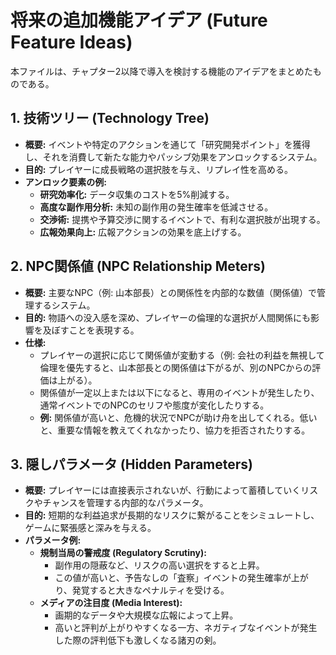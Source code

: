 # 将来の追加機能アイデア (Future Feature Ideas)

本ファイルは、チャプター2以降で導入を検討する機能のアイデアをまとめたものである。

## 1. 技術ツリー (Technology Tree)

*   **概要:** イベントや特定のアクションを通じて「研究開発ポイント」を獲得し、それを消費して新たな能力やパッシブ効果をアンロックするシステム。
*   **目的:** プレイヤーに成長戦略の選択肢を与え、リプレイ性を高める。
*   **アンロック要素の例:**
    *   **研究効率化:** データ収集のコストを5%削減する。
    *   **高度な副作用分析:** 未知の副作用の発生確率を低減させる。
    *   **交渉術:** 提携や予算交渉に関するイベントで、有利な選択肢が出現する。
    *   **広報効果向上:** 広報アクションの効果を底上げする。

## 2. NPC関係値 (NPC Relationship Meters)

*   **概要:** 主要なNPC（例: 山本部長）との関係性を内部的な数値（関係値）で管理するシステム。
*   **目的:** 物語への没入感を深め、プレイヤーの倫理的な選択が人間関係にも影響を及ぼすことを表現する。
*   **仕様:**
    *   プレイヤーの選択に応じて関係値が変動する（例: 会社の利益を無視して倫理を優先すると、山本部長との関係値は下がるが、別のNPCからの評価は上がる）。
    *   関係値が一定以上または以下になると、専用のイベントが発生したり、通常イベントでのNPCのセリフや態度が変化したりする。
    *   **例:** 関係値が高いと、危機的状況でNPCが助け舟を出してくれる。低いと、重要な情報を教えてくれなかったり、協力を拒否されたりする。

## 3. 隠しパラメータ (Hidden Parameters)

*   **概要:** プレイヤーには直接表示されないが、行動によって蓄積していくリスクやチャンスを管理する内部的なパラメータ。
*   **目的:** 短期的な利益追求が長期的なリスクに繋がることをシミュレートし、ゲームに緊張感と深みを与える。
*   **パラメータ例:**
    *   **規制当局の警戒度 (Regulatory Scrutiny):**
        *   副作用の隠蔽など、リスクの高い選択をすると上昇。
        *   この値が高いと、予告なしの「査察」イベントの発生確率が上がり、発覚すると大きなペナルティを受ける。
    *   **メディアの注目度 (Media Interest):**
        *   画期的なデータや大規模な広報によって上昇。
        *   高いと評判が上がりやすくなる一方、ネガティブなイベントが発生した際の評判低下も激しくなる諸刃の剣。
